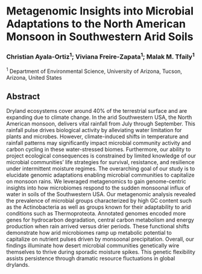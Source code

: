 # Metagenomic Insights into Microbial Adaptations to the North American Monsoon in Southwestern Arid Soils

### Christian Ayala-Ortiz<sup>1</sup>; Viviana Freire-Zapata<sup>1</sup>; Malak M. Tfaily<sup>1</sup>

<sup>1</sup> Department of Environmental Science, University of Arizona, Tucson, Arizona, United States

## Abstract
Dryland ecosystems cover around 40% of the terrestrial surface and are expanding due to climate change. In the arid Southwestern USA, the North American monsoon, delivers vital rainfall from July through September. This rainfall pulse drives biological activity by alleviating water limitation for plants and microbes. However, climate-induced shifts in temperature and rainfall patterns may significantly impact microbial community activity and carbon cycling in these water-stressed biomes. Furthermore, our ability to project ecological consequences is constrained by limited knowledge of our microbial communities’ life strategies for survival, resistance, and resilience under intermittent moisture regimes. The overarching goal of our study is to elucidate genomic adaptations enabling microbial communities to capitalize on monsoon rains. We leveraged metagenomics to gain genome-centric insights into how microbiomes respond to the sudden monsoonal influx of water in soils of the Southwestern USA. Our metagenomic analysis revealed the prevalence of microbial groups characterized by high GC content such as the Actinobacteria as well as groups known for their adaptability to arid conditions such as Thermoproteota. Annotated genomes encoded more genes for hydrocarbon degradation, central carbon metabolism and energy production when rain arrived versus drier periods. These functional shifts demonstrate how arid microbiomes ramp up metabolic potential to capitalize on nutrient pulses driven by monsoonal precipitation. Overall, our findings illuminate how desert microbial communities genetically wire themselves to thrive during sporadic moisture spikes. This genetic flexibility assists persistence through dramatic resource fluctuations in global drylands.
